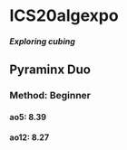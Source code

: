 # ICS20algexpo
##### Exploring cubing
## Pyraminx Duo
### Method: Beginner
#### ao5: 8.39
#### ao12: 8.27
